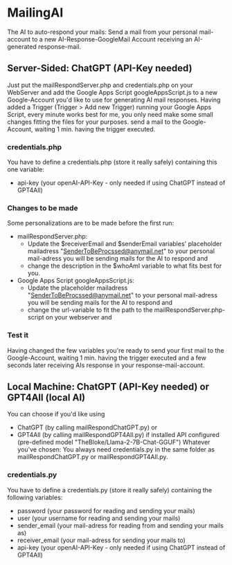 # MailingAI
The AI to auto-respond your mails: 
Send a mail from your personal mail-account to a new AI-Response-GoogleMail Account receiving an AI-generated response-mail.

## Server-Sided: ChatGPT (API-Key needed)
Just put the mailRespondServer.php and credentials.php on your WebServer and add the Google Apps Script googleAppsScript.js to a new Google-Account you'd like to use for generating AI mail responses.
Having added a Trigger (Trigger > Add new Trigger) running your Google Apps Script, every minute works best for me, you only need make some small changes fitting the files for your purposes. send a mail to the Google-Account, waiting 1 min. having the trigger executed.

### credentials.php
You have to define a credentials.php (store it really safely) containing this one variable:
- api-key (your openAI-API-Key - only needed if using ChatGPT instead of GPT4All)

### Changes to be made
Some personalizations are to be made before the first run:
- mailRespondServer.php:
  - Update the $receiverEmail and $senderEmail variables' placeholder mailadress "SenderToBeProcssed@anymail.net" to your personal mail-adress you will be sending mails for the AI to respond and
  - change the description in the $whoAmI variable to what fits best for you.
- Google Apps Script googleAppsScript.js:
  - Update the placeholder mailadress "SenderToBeProcssed@anymail.net" to your personal mail-adress you will be sending mails for the AI to respond and
  - change the url-variable to fit the path to the mailRespondServer.php-script on your webserver and 

### Test it
Having changed the few variables you're ready to send your first mail to the Google-Account, waiting 1 min. having the trigger executed and a few seconds later receiving AIs response in your response-mail-account.

## Local Machine: ChatGPT (API-Key needed) or GPT4All (local AI)
You can choose if you'd like using 
- ChatGPT (by calling mailRespondChatGPT.py) or
- GPT4All (by calling mailRespondGPT4All.py) if installed API configured (pre-defined model "TheBloke/Llama-2-7B-Chat-GGUF")
Whatever you've chosen: You always need credentials.py in the same folder as mailRespondChatGPT.py or mailRespondGPT4All.py.

### credentials.py
You have to define a credentials.py (store it really safely) containing the following variables:
- password (your password for reading and sending your mails)
- user (your username for reading and sending your mails)
- sender_email (your mail-adress for reading from and sending your mails as)
- receiver_email (your mail-adress for sending your mails to)
- api-key (your openAI-API-Key - only needed if using ChatGPT instead of GPT4All)
